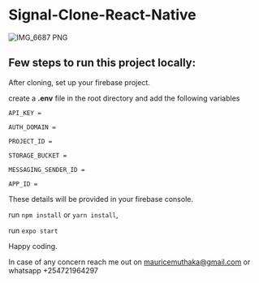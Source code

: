 # Signal-Clone-React-Native

![IMG_6687 PNG](https://user-images.githubusercontent.com/38291823/136252895-1d85b6fe-0d13-423a-9b5c-af428e705d06.PNG)

## Few steps to run this project locally:

After cloning, set up your firebase project.

create a **.env** file in the root directory and add the following variables

```API_KEY =```

```AUTH_DOMAIN =```

```PROJECT_ID =```

```STORAGE_BUCKET =```

```MESSAGING_SENDER_ID =```

```APP_ID =```

These details will be provided in your firebase console.

run ```npm install``` or ```yarn install```,

run ```expo start```

Happy coding.

In case of any concern reach me out on mauricemuthaka@gmail.com or whatsapp +254721964297
